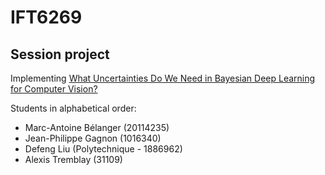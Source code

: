 # IFT6269




## Session project
Implementing [What Uncertainties Do We Need in Bayesian Deep Learning for Computer Vision?](https://arxiv.org/pdf/1703.04977.pdf)

Students in alphabetical order:

- Marc-Antoine Bélanger (20114235)
- Jean-Philippe Gagnon (1016340)
- Defeng Liu (Polytechnique - 1886962)
- Alexis Tremblay (31109)
